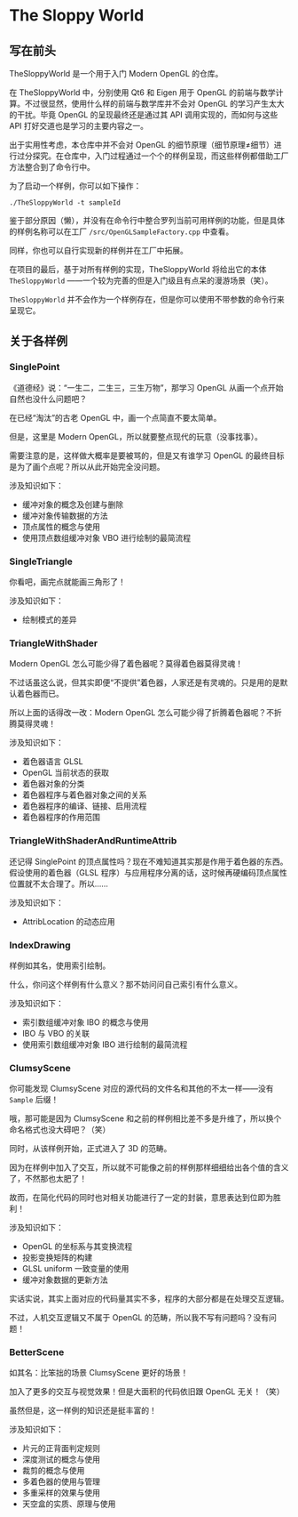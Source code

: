 # The Sloppy World

## 写在前头

TheSloppyWorld 是一个用于入门 Modern OpenGL 的仓库。

在 TheSloppyWorld 中，分别使用 Qt6 和 Eigen 用于 OpenGL 的前端与数学计算。不过很显然，使用什么样的前端与数学库并不会对 OpenGL 的学习产生太大的干扰。毕竟 OpenGL 的呈现最终还是通过其 API 调用实现的，而如何与这些 API 打好交道也是学习的主要内容之一。

出于实用性考虑，本仓库中并不会对 OpenGL 的细节原理（细节原理≠细节）进行过分探究。在仓库中，入门过程通过一个个的样例呈现，而这些样例都借助工厂方法整合到了命令行中。

为了启动一个样例，你可以如下操作：

```shell
./TheSloppyWorld -t sampleId
```

鉴于部分原因（懒），并没有在命令行中整合罗列当前可用样例的功能，但是具体的样例名称可以在工厂 `/src/OpenGLSampleFactory.cpp` 中查看。

同样，你也可以自行实现新的样例并在工厂中拓展。

在项目的最后，基于对所有样例的实现，TheSloppyWorld 将给出它的本体 `TheSloppyWorld` ——一个较为完善的但是入门级且有点呆的漫游场景（笑）。

`TheSloppyWorld` 并不会作为一个样例存在，但是你可以使用不带参数的命令行来呈现它。

## 关于各样例

### SinglePoint

《道德经》说：“一生二，二生三，三生万物”，那学习 OpenGL 从画一个点开始自然也没什么问题吧？

在已经“淘汰”的古老 OpenGL 中，画一个点简直不要太简单。

但是，这里是 Modern OpenGL，所以就要整点现代的玩意（没事找事）。

需要注意的是，这样做大概率是要被骂的，但是又有谁学习 OpenGL 的最终目标是为了画个点呢？所以从此开始完全没问题。

涉及知识如下：

- 缓冲对象的概念及创建与删除
- 缓冲对象传输数据的方法
- 顶点属性的概念与使用
- 使用顶点数组缓冲对象 VBO 进行绘制的最简流程

### SingleTriangle

你看吧，画完点就能画三角形了！

涉及知识如下：

- 绘制模式的差异

### TriangleWithShader

Modern OpenGL 怎么可能少得了着色器呢？莫得着色器莫得灵魂！

不过话虽这么说，但其实即便“不提供”着色器，人家还是有灵魂的。只是用的是默认着色器而已。

所以上面的话得改一改：Modern OpenGL 怎么可能少得了折腾着色器呢？不折腾莫得灵魂！

涉及知识如下：

- 着色器语言 GLSL
- OpenGL 当前状态的获取
- 着色器对象的分类
- 着色器程序与着色器对象之间的关系
- 着色器程序的编译、链接、启用流程
- 着色器程序的作用范围

### TriangleWithShaderAndRuntimeAttrib

还记得 SinglePoint 的顶点属性吗？现在不难知道其实那是作用于着色器的东西。假设使用的着色器（GLSL 程序）与应用程序分离的话，这时候再硬编码顶点属性位置就不太合理了。所以……

涉及知识如下：

- AttribLocation 的动态应用

### IndexDrawing

样例如其名，使用索引绘制。

什么，你问这个样例有什么意义？那不妨问问自己索引有什么意义。

涉及知识如下：

- 索引数组缓冲对象 IBO 的概念与使用
- IBO 与 VBO 的关联
- 使用索引数组缓冲对象 IBO 进行绘制的最简流程

### ClumsyScene

你可能发现 ClumsyScene 对应的源代码的文件名和其他的不太一样——没有 `Sample` 后缀！

哦，那可能是因为 ClumsyScene 和之前的样例相比差不多是升维了，所以换个命名格式也没大碍吧？（笑）

同时，从该样例开始，正式进入了 3D 的范畴。

因为在样例中加入了交互，所以就不可能像之前的样例那样细细给出各个值的含义了，不然那也太肥了！

故而，在简化代码的同时也对相关功能进行了一定的封装，意思表达到位即为胜利！

涉及知识如下：

- OpenGL 的坐标系与其变换流程
- 投影变换矩阵的构建
- GLSL uniform 一致变量的使用
- 缓冲对象数据的更新方法

实话实说，其实上面对应的代码量其实不多，程序的大部分都是在处理交互逻辑。

不过，人机交互逻辑又不属于 OpenGL 的范畴，所以我不写有问题吗？没有问题！

### BetterScene

如其名：比笨拙的场景 ClumsyScene 更好的场景！

加入了更多的交互与视觉效果！但是大面积的代码依旧跟 OpenGL 无关！（笑）

虽然但是，这一样例的知识还是挺丰富的！

涉及知识如下：

- 片元的正背面判定规则
- 深度测试的概念与使用
- 裁剪的概念与使用
- 多着色器的使用与管理
- 多重采样的效果与使用
- 天空盒的实质、原理与使用